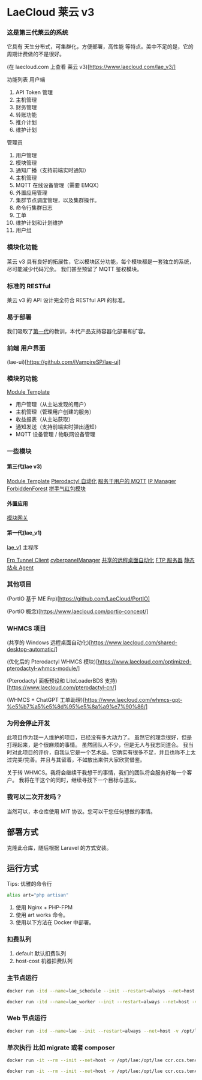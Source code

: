 # LaeCloud 莱云 v3

### 这是第三代莱云的系统
它具有 天生分布式，可集群化，方便部署，高性能 等特点。美中不足的是，它的周期计费做的不是很好。

(在 laecloud.com 上查看 莱云 v3)[https://www.laecloud.com/lae_v3/]

功能列表
用户端
1. API Token 管理
2. 主机管理
3. 财务管理
4. 转账功能
5. 推介计划
6. 维护计划

管理员
1. 用户管理
2. 模块管理
3. 通知广播（支持前端实时通知）
4. 主机管理
5. MQTT 在线设备管理（需要 EMQX）
6. 外置应用管理
7. 集群节点调度管理，以及集群操作。
8. 命令行集群日志
9. 工单
10. 维护计划和计划维护
11. 用户组



### 模块化功能
莱云 v3 具有良好的拓展性，它以模块区分功能，每个模块都是一套独立的系统，尽可能减少代码冗余。
我们甚至预留了 MQTT 鉴权模块。

### 标准的 RESTful
莱云 v3 的 API 设计完全符合 RESTful API 的标准。

### 易于部署
我们吸取了[第一代](https://github.com/loliart-lae/lae_v1)的教训，本代产品支持容器化部署和扩容。

### 前端 用户界面
(lae-ui)[https://github.com/iVampireSP/lae-ui]

### 模块的功能
[Module Template](https://github.com/iVampireSP/lae-example-module)

- 用户管理（从主站发现的用户）
- 主机管理（管理用户创建的服务）
- 收益报表（从主站获取）
- 通知发送（支持前端实时弹出通知）
- MQTT 设备管理 / 物联网设备管理

### 一些模块

#### 第三代(lae v3)
[Module Template](https://github.com/iVampireSP/lae-example-module)
[Pterodactyl 自动化](https://github.com/iVampireSP/lae-module-pterodactyl)
[服务于用户的 MQTT](https://github.com/iVampireSP/lae-module-user-mqtt)
[IP Manager](https://github.com/iVampireSP/lae-ip-manager)
[ForbiddenForest](https://github.com/iVampireSP/lae-forbiddenforest)
[拼手气红包模块](https://github.com/iVampireSP/lae-redpacket)

#### 外置应用
[模块网关](https://github.com/iVampireSP/lae-gateway)

#### 第一代(lae_v1)
[lae_v1](https://github.com/orgs/loliart-lae/repositories) 主程序

[Frp Tunnel Client](https://github.com/loliart-lae/lae-tunnel-client)
[cyberpanelManager](https://github.com/loliart-lae/lm-cyberpanelManager)
[共享的远程桌面自动化](https://github.com/loliart-lae/lae-windows-agent)
[FTP 服务器](https://github.com/loliart-lae/lae-ftp-server)
[静态站点 Agent](https://github.com/loliart-lae/lae-staticSite-agent)


### 其他项目

(PortIO 基于 ME Frp)[https://github.com/LaeCloud/PortIO]

(PortIO 概念)[https://www.laecloud.com/portio-concept/]

### WHMCS 项目

(共享的 Windows 远程桌面自动化)[https://www.laecloud.com/shared-desktop-automatic/]

(优化后的 Pterodactyl WHMCS 模块)[https://www.laecloud.com/optimized-pterodactyl-whmcs-module/]

(Pterodactyl 面板预设和 LiteLoaderBDS 支持)[https://www.laecloud.com/pterodactyl-cn/]

(WHMCS + ChatGPT 工单助理)[https://www.laecloud.com/whmcs-gpt-%e5%b7%a5%e5%8d%95%e5%8a%a9%e7%90%86/]


### 为何会停止开发
此项目作为我一人维护的项目，已经没有多大动力了。
虽然它的理念很好，但是打理起来，是个很麻烦的事情。
虽然团队人不少，但是无人与我志同道合。
我当时对此项目的评价，自我认它是一个艺术品。它确实有很多不足，并且也称不上太过完美/完善。并且与其留着，不如放出来供大家欣赏借鉴。

关于转 WHMCS。我将会继续干我想干的事情，我们的团队将会服务好每一个客户。
我将在干这个的同时，继续寻找下一个目标与道友。

### 我可以二次开发吗？
当然可以，本仓库使用 MIT 协议。您可以干您任何想做的事情。


## 部署方式

克隆此仓库，随后根据 Laravel 的方式安装。


## 运行方式

Tips: 优雅的命令行
```bash
alias art="php artisan"
```

1. 使用 Nginx + PHP-FPM
2. 使用 art works 命令。
3. 使用以下方法在 Docker 中部署。

### 扣费队列
1. default 默认扣费队列
2. host-cost 机器扣费队列

### 主节点运行
```bash
docker run -itd --name=lae_schedule --init --restart=always --net=host -v /opt/lae:/opt/lae ccr.ccs.tencentyun.com/laecloud/cafe:latte art schedule:work

docker run -itd --name=lae_worker --init --restart=always --net=host -v /opt/lae:/opt/lae ccr.ccs.tencentyun.com/laecloud/cafe:latte art queue:work --queue=default,host-cost,notifications
```

### Web 节点运行
```bash
docker run -itd --name=lae --init --restart=always --net=host -v /opt/lae:/opt/lae ccr.ccs.tencentyun.com/laecloud/cafe:latte art works
```


### 单次执行 比如 migrate 或者 composer
```bash
docker run -it --rm --init --net=host -v /opt/lae:/opt/lae ccr.ccs.tencentyun.com/laecloud/cafe:latte php
```
```bash
docker run -it --rm --init --net=host -v /opt/lae:/opt/lae ccr.ccs.tencentyun.com/laecloud/cafe:latte art
```
